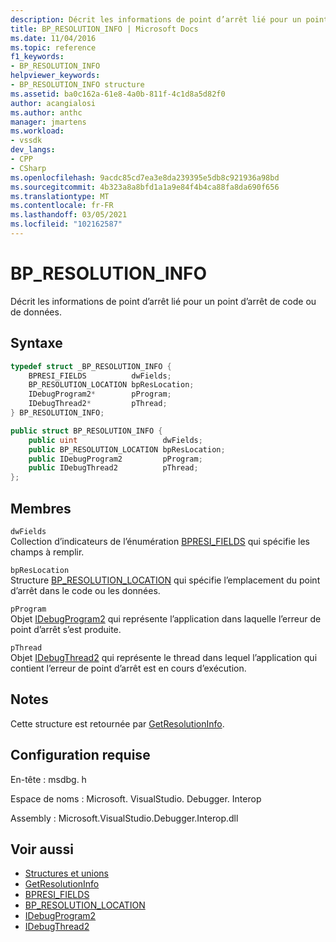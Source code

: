 ```yaml
---
description: Décrit les informations de point d’arrêt lié pour un point d’arrêt de code ou de données.
title: BP_RESOLUTION_INFO | Microsoft Docs
ms.date: 11/04/2016
ms.topic: reference
f1_keywords:
- BP_RESOLUTION_INFO
helpviewer_keywords:
- BP_RESOLUTION_INFO structure
ms.assetid: ba0c162a-61e8-4a0b-811f-4c1d8a5d82f0
author: acangialosi
ms.author: anthc
manager: jmartens
ms.workload:
- vssdk
dev_langs:
- CPP
- CSharp
ms.openlocfilehash: 9acdc85cd7ea3e8da239395e5db8c921936a98bd
ms.sourcegitcommit: 4b323a8a8bfd1a1a9e84f4b4ca88fa8da690f656
ms.translationtype: MT
ms.contentlocale: fr-FR
ms.lasthandoff: 03/05/2021
ms.locfileid: "102162587"
---
```

# <a name="bp_resolution_info"></a>BP_RESOLUTION_INFO
Décrit les informations de point d’arrêt lié pour un point d’arrêt de code ou de données.

## <a name="syntax"></a>Syntaxe

```cpp
typedef struct _BP_RESOLUTION_INFO {
    BPRESI_FIELDS          dwFields;
    BP_RESOLUTION_LOCATION bpResLocation;
    IDebugProgram2*        pProgram;
    IDebugThread2*         pThread;
} BP_RESOLUTION_INFO;
```

```csharp
public struct BP_RESOLUTION_INFO {
    public uint                   dwFields;
    public BP_RESOLUTION_LOCATION bpResLocation;
    public IDebugProgram2         pProgram;
    public IDebugThread2          pThread;
};
```

## <a name="members"></a>Membres
`dwFields`\
Collection d’indicateurs de l’énumération [BPRESI_FIELDS](../../../extensibility/debugger/reference/bpresi-fields.md) qui spécifie les champs à remplir.

`bpResLocation`\
Structure [BP_RESOLUTION_LOCATION](../../../extensibility/debugger/reference/bp-resolution-location.md) qui spécifie l’emplacement du point d’arrêt dans le code ou les données.

`pProgram`\
Objet [IDebugProgram2](../../../extensibility/debugger/reference/idebugprogram2.md) qui représente l’application dans laquelle l’erreur de point d’arrêt s’est produite.

`pThread`\
Objet [IDebugThread2](../../../extensibility/debugger/reference/idebugthread2.md) qui représente le thread dans lequel l’application qui contient l’erreur de point d’arrêt est en cours d’exécution.

## <a name="remarks"></a>Notes
Cette structure est retournée par [GetResolutionInfo](../../../extensibility/debugger/reference/idebugbreakpointresolution2-getresolutioninfo.md).

## <a name="requirements"></a>Configuration requise
En-tête : msdbg. h

Espace de noms : Microsoft. VisualStudio. Debugger. Interop

Assembly : Microsoft.VisualStudio.Debugger.Interop.dll

## <a name="see-also"></a>Voir aussi
- [Structures et unions](../../../extensibility/debugger/reference/structures-and-unions.md)
- [GetResolutionInfo](../../../extensibility/debugger/reference/idebugbreakpointresolution2-getresolutioninfo.md)
- [BPRESI_FIELDS](../../../extensibility/debugger/reference/bpresi-fields.md)
- [BP_RESOLUTION_LOCATION](../../../extensibility/debugger/reference/bp-resolution-location.md)
- [IDebugProgram2](../../../extensibility/debugger/reference/idebugprogram2.md)
- [IDebugThread2](../../../extensibility/debugger/reference/idebugthread2.md)
